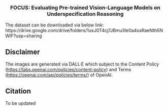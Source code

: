 
<h3 align="center">
<p> FOCUS: Evaluating Pre-trained Vision-Language Models on Underspecification Reasoning
</h3>
The dataset can be downloaded via below link:
https://drive.google.com/drive/folders/1uxJ0T4cj7JBmu3le0a4sxRaeNth5NWlF?usp=sharing


## Disclaimer

The images are generated via DALL·E which subject to the Content Policy (https://labs.openai.com/policies/content-policy) and Terms (https://openai.com/api/policies/terms/) of OpenAI.

## Citation
To be updated
